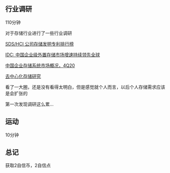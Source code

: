 ## 行业调研
110分钟

对于存储行业进行了一些行业调研

[SDS/HCI 公司存储发明专利排行榜](https://www.shangyun51.com/articledetail?id=5697)

[IDC: 中国企业级外置存储市场增速持续领先全球](https://www.idc.com/getdoc.jsp?containerId=prCHC48300721)

[中国企业存储系统市场概况，4Q20](https://www.idc.com/getdoc.jsp?containerId=CHC48168921)

[去中心化存储研究](https://img.jinse.com/731478.pdf)

看了一大圈，还是没有看得太明白，但是感觉就个人而言，以后个人存储需求应该是会扩张的

第一次发现调研这么累...

## 运动
10分钟

## 总记
获取2自信币，2自信点